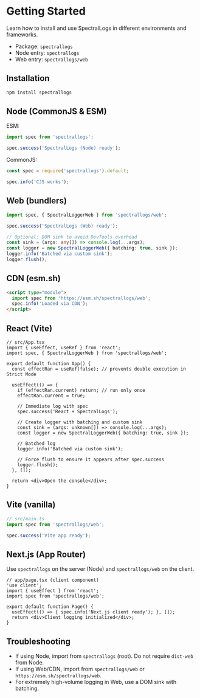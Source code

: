 # Getting Started

Learn how to install and use SpectralLogs in different environments and frameworks.

- Package: `spectrallogs`
- Node entry: `spectrallogs`
- Web entry: `spectrallogs/web`

## Installation

```bash
npm install spectrallogs
```

## Node (CommonJS & ESM)

ESM:
```ts
import spec from 'spectrallogs';

spec.success('SpectralLogs (Node) ready');
```

CommonJS:
```js
const spec = require('spectrallogs').default;

spec.info('CJS works');
```

## Web (bundlers)

```ts
import spec, { SpectralLoggerWeb } from 'spectrallogs/web';

spec.success('SpectralLogs (Web) ready');

// Optional: DOM sink to avoid DevTools overhead
const sink = (args: any[]) => console.log(...args);
const logger = new SpectralLoggerWeb({ batching: true, sink });
logger.info('Batched via custom sink');
logger.flush();
```

## CDN (esm.sh)

```html
<script type="module">
  import spec from 'https://esm.sh/spectrallogs/web';
  spec.info('Loaded via CDN');
</script>
```

## React (Vite)

```tsx
// src/App.tsx
import { useEffect, useRef } from 'react';
import spec, { SpectralLoggerWeb } from 'spectrallogs/web';

export default function App() {
  const effectRan = useRef(false); // prevents double execution in Strict Mode

  useEffect(() => {
    if (effectRan.current) return; // run only once
    effectRan.current = true;

    // Immediate log with spec
    spec.success('React + SpectralLogs');

    // Create logger with batching and custom sink
    const sink = (args: unknown[]) => console.log(...args);
    const logger = new SpectralLoggerWeb({ batching: true, sink });

    // Batched log
    logger.info('Batched via custom sink');

    // Force flush to ensure it appears after spec.success
    logger.flush();
  }, []);

  return <div>Open the console</div>;
}

```

## Vite (vanilla)

```ts
// src/main.ts
import spec from 'spectrallogs/web';

spec.success('Vite app ready');
```

## Next.js (App Router)

Use `spectrallogs` on the server (Node) and `spectrallogs/web` on the client.

```tsx
// app/page.tsx (client component)
'use client';
import { useEffect } from 'react';
import spec from 'spectrallogs/web';

export default function Page() {
  useEffect(() => { spec.info('Next.js client ready'); }, []);
  return <div>Client logging initialized</div>;
}
```

## Troubleshooting

- If using Node, import from `spectrallogs` (root). Do not require `dist-web` from Node.
- If using Web/CDN, import from `spectrallogs/web` or `https://esm.sh/spectrallogs/web`.
- For extremely high-volume logging in Web, use a DOM sink with batching.
